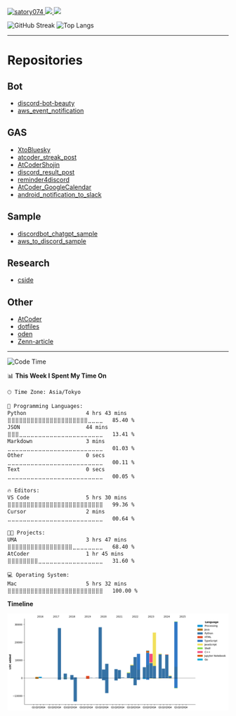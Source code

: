 <p align="left">
  <a href="https://github.com/satory074/satory074/">
    <img src="https://komarev.com/ghpvc/?username=satory074" alt="satory074" />
  </a>
  <a href="http://twitter.com/satory074">
    <img height="20" src="https://img.shields.io/twitter/follow/satory074?label=Twitter&logo=twitter&style=flat" />
  </a>
  <a href="https://atcoder.jp/users/satory074" target="_blank" title="satory074"><img src="https://img.shields.io/endpoint?url=https%3A%2F%2Fatcoder-badges.now.sh%2Fapi%2Fatcoder%2Fjson%2Fsatory074" />
  </a>
</p>

<p align="left">
  <img alt="GitHub Streak" height="150px" src="https://github-readme-streak-stats.herokuapp.com/?user=satory074" />
  <img alt="Top Langs" height="150px" src="https://github-readme-stats.vercel.app/api/top-langs/?username=satory074&layout=compact&count_private=true&show_icons=true&show_icons=true&theme=onedark" />
</p>

----

# Repositories

## Bot
- [discord-bot-beauty](https://github.com/satory074/discord-bot-beauty)
- [aws_event_notification](https://github.com/satory074/aws_event_notification)

## GAS
- [XtoBluesky](https://github.com/satory074/XtoBluesky)
- [atcoder_streak_post](https://github.com/satory074/atcoder_streak_post)
- [AtCoderShojin](https://github.com/satory074/AtCoderShojin)
- [discord_result_post](https://github.com/satory074/discord_result_post)
- [reminder4discord](https://github.com/satory074/reminder4discord)
- [AtCoder_GoogleCalendar](https://github.com/satory074/AtCoder_GoogleCalendar)
- [android_notification_to_slack](https://github.com/satory074/android_notification_to_slack)

## Sample
- [discordbot_chatgpt_sample](https://github.com/satory074/discordbot_chatgpt_sample)
- [aws_to_discord_sample](https://github.com/satory074/awscost_to_discord_sample)

## Research
- [cside](https://github.com/satory074/cside)

## Other
- [AtCoder](https://github.com/HomeSox/AtCoder)
- [dotfiles](https://github.com/satory074/dotfiles)
- [oden](https://github.com/satory074/oden)
- [Zenn-article](https://github.com/satory074/Zenn-article)


----

<!--START_SECTION:waka-->
![Code Time](http://img.shields.io/badge/Code%20Time-906%20hrs%2045%20mins-blue)

📊 **This Week I Spent My Time On** 

```text
🕑︎ Time Zone: Asia/Tokyo

💬 Programming Languages: 
Python                   4 hrs 43 mins       ⣿⣿⣿⣿⣿⣿⣿⣿⣿⣿⣿⣿⣿⣿⣿⣿⣿⣿⣿⣿⣿⣀⣀⣀⣀   85.40 % 
JSON                     44 mins             ⣿⣿⣿⣀⣀⣀⣀⣀⣀⣀⣀⣀⣀⣀⣀⣀⣀⣀⣀⣀⣀⣀⣀⣀⣀   13.41 % 
Markdown                 3 mins              ⣀⣀⣀⣀⣀⣀⣀⣀⣀⣀⣀⣀⣀⣀⣀⣀⣀⣀⣀⣀⣀⣀⣀⣀⣀   01.03 % 
Other                    0 secs              ⣀⣀⣀⣀⣀⣀⣀⣀⣀⣀⣀⣀⣀⣀⣀⣀⣀⣀⣀⣀⣀⣀⣀⣀⣀   00.11 % 
Text                     0 secs              ⣀⣀⣀⣀⣀⣀⣀⣀⣀⣀⣀⣀⣀⣀⣀⣀⣀⣀⣀⣀⣀⣀⣀⣀⣀   00.05 % 

🔥 Editors: 
VS Code                  5 hrs 30 mins       ⣿⣿⣿⣿⣿⣿⣿⣿⣿⣿⣿⣿⣿⣿⣿⣿⣿⣿⣿⣿⣿⣿⣿⣿⣿   99.36 % 
Cursor                   2 mins              ⣀⣀⣀⣀⣀⣀⣀⣀⣀⣀⣀⣀⣀⣀⣀⣀⣀⣀⣀⣀⣀⣀⣀⣀⣀   00.64 % 

🐱‍💻 Projects: 
UMA                      3 hrs 47 mins       ⣿⣿⣿⣿⣿⣿⣿⣿⣿⣿⣿⣿⣿⣿⣿⣿⣿⣀⣀⣀⣀⣀⣀⣀⣀   68.40 % 
AtCoder                  1 hr 45 mins        ⣿⣿⣿⣿⣿⣿⣿⣿⣀⣀⣀⣀⣀⣀⣀⣀⣀⣀⣀⣀⣀⣀⣀⣀⣀   31.60 % 

💻 Operating System: 
Mac                      5 hrs 32 mins       ⣿⣿⣿⣿⣿⣿⣿⣿⣿⣿⣿⣿⣿⣿⣿⣿⣿⣿⣿⣿⣿⣿⣿⣿⣿   100.00 % 
```

**Timeline**

![Lines of Code chart](https://raw.githubusercontent.com/satory074/satory074/main/assets/bar_graph.png)


<!--END_SECTION:waka-->


